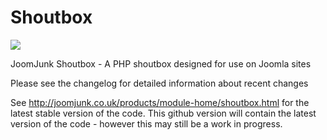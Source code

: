 Shoutbox
========
<img src="https://travis-ci.org/wilsonge/shoutbox.png" />

JoomJunk Shoutbox - A PHP shoutbox designed for use on Joomla sites

Please see the changelog for detailed information about recent changes

See http://joomjunk.co.uk/products/module-home/shoutbox.html for the latest stable version of the code. This github version will contain the latest version of the code - however this may still be a work in progress.
